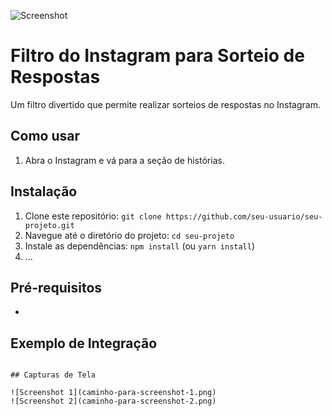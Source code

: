 ![Screenshot](Projeto.png)

# Filtro do Instagram para Sorteio de Respostas

Um filtro divertido que permite realizar sorteios de respostas no Instagram.

## Como usar

1. Abra o Instagram e vá para a seção de histórias.

## Instalação

1. Clone este repositório: `git clone https://github.com/seu-usuario/seu-projeto.git`
2. Navegue até o diretório do projeto: `cd seu-projeto`
3. Instale as dependências: `npm install` (ou `yarn install`)
4. ...

## Pré-requisitos

-

## Exemplo de Integração

```

## Capturas de Tela

![Screenshot 1](caminho-para-screenshot-1.png)
![Screenshot 2](caminho-para-screenshot-2.png)

